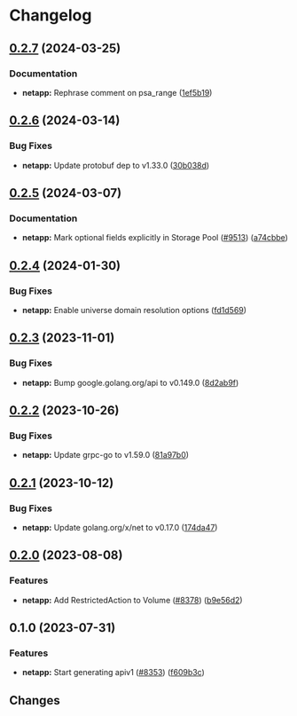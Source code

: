 # Changelog

## [0.2.7](https://github.com/googleapis/google-cloud-go/compare/netapp/v0.2.6...netapp/v0.2.7) (2024-03-25)


### Documentation

* **netapp:** Rephrase comment on psa_range ([1ef5b19](https://github.com/googleapis/google-cloud-go/commit/1ef5b1917bb9a1271c3fb152413ec0e74163164d))

## [0.2.6](https://github.com/googleapis/google-cloud-go/compare/netapp/v0.2.5...netapp/v0.2.6) (2024-03-14)


### Bug Fixes

* **netapp:** Update protobuf dep to v1.33.0 ([30b038d](https://github.com/googleapis/google-cloud-go/commit/30b038d8cac0b8cd5dd4761c87f3f298760dd33a))

## [0.2.5](https://github.com/googleapis/google-cloud-go/compare/netapp/v0.2.4...netapp/v0.2.5) (2024-03-07)


### Documentation

* **netapp:** Mark optional fields explicitly in Storage Pool ([#9513](https://github.com/googleapis/google-cloud-go/issues/9513)) ([a74cbbe](https://github.com/googleapis/google-cloud-go/commit/a74cbbee6be0c02e0280f115119596da458aa707))

## [0.2.4](https://github.com/googleapis/google-cloud-go/compare/netapp/v0.2.3...netapp/v0.2.4) (2024-01-30)


### Bug Fixes

* **netapp:** Enable universe domain resolution options ([fd1d569](https://github.com/googleapis/google-cloud-go/commit/fd1d56930fa8a747be35a224611f4797b8aeb698))

## [0.2.3](https://github.com/googleapis/google-cloud-go/compare/netapp/v0.2.2...netapp/v0.2.3) (2023-11-01)


### Bug Fixes

* **netapp:** Bump google.golang.org/api to v0.149.0 ([8d2ab9f](https://github.com/googleapis/google-cloud-go/commit/8d2ab9f320a86c1c0fab90513fc05861561d0880))

## [0.2.2](https://github.com/googleapis/google-cloud-go/compare/netapp/v0.2.1...netapp/v0.2.2) (2023-10-26)


### Bug Fixes

* **netapp:** Update grpc-go to v1.59.0 ([81a97b0](https://github.com/googleapis/google-cloud-go/commit/81a97b06cb28b25432e4ece595c55a9857e960b7))

## [0.2.1](https://github.com/googleapis/google-cloud-go/compare/netapp/v0.2.0...netapp/v0.2.1) (2023-10-12)


### Bug Fixes

* **netapp:** Update golang.org/x/net to v0.17.0 ([174da47](https://github.com/googleapis/google-cloud-go/commit/174da47254fefb12921bbfc65b7829a453af6f5d))

## [0.2.0](https://github.com/googleapis/google-cloud-go/compare/netapp/v0.1.0...netapp/v0.2.0) (2023-08-08)


### Features

* **netapp:** Add RestrictedAction to Volume ([#8378](https://github.com/googleapis/google-cloud-go/issues/8378)) ([b9e56d2](https://github.com/googleapis/google-cloud-go/commit/b9e56d2fdb6c770d58964e1e23148a712f74b9ad))

## 0.1.0 (2023-07-31)


### Features

* **netapp:** Start generating apiv1 ([#8353](https://github.com/googleapis/google-cloud-go/issues/8353)) ([f609b3c](https://github.com/googleapis/google-cloud-go/commit/f609b3cf831fb89c45386f81d0047560120cb3f4))

## Changes
